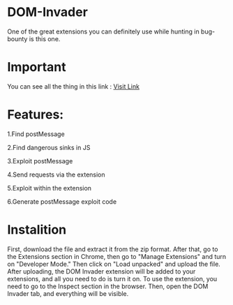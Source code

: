 # DOM-Invader
One of the great extensions you can definitely use while hunting in bug-bounty is this one.

# Important 
You can see all the thing in this link :
[Visit Link](https://portswigger.net/burp/documentation/desktop/tools/dom-invader)


# Features:
1.Find postMessage

2.Find dangerous sinks in JS

3.Exploit postMessage

4.Send requests via the extension

5.Exploit within the extension

6.Generate postMessage exploit code


# Instalition 
First, download the file and extract it from the zip format. After that, go to the Extensions section in Chrome, then go to "Manage Extensions" and turn on "Developer Mode." Then click on "Load unpacked" and upload the file. After uploading, the DOM Invader extension will be added to your extensions, and all you need to do is turn it on. To use the extension, you need to go to the Inspect section in the browser. Then, open the DOM Invader tab, and everything will be visible.
